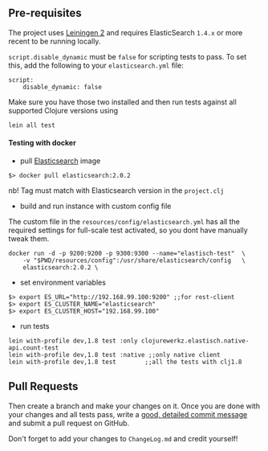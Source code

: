 ## Pre-requisites

The project uses [Leiningen 2](https://leiningen.org) and requires ElasticSearch `1.4.x` or more recent to be running
locally.

`script.disable_dynamic` must be `false` for scripting tests to pass. To set this, add the following to your `elasticsearch.yml` file:

    script:
        disable_dynamic: false

Make
sure you have those two installed and then run tests against all supported Clojure versions using

    lein all test


#### Testing with docker

* pull [Elasticsearch](https://hub.docker.com/_/elasticsearch/) image 

```
$> docker pull elasticsearch:2.0.2
```
nb! Tag must match with Elasticsearch version in the `project.clj`

* build and run instance with custom config file

The custom file in the `resources/config/elasticsearch.yml` has all the required settings for full-scale test activated, so you dont have
manually tweak them.

```
docker run -d -p 9200:9200 -p 9300:9300 --name="elastisch-test"  \
	-v "$PWD/resources/config":/usr/share/elasticsearch/config   \
	elasticsearch:2.0.2 \ 
```

* set environment variables

```
$> export ES_URL="http://192.168.99.100:9200" ;;for rest-client
$> export ES_CLUSTER_NAME="elasticsearch"
$> export ES_CLUSTER_HOST="192.168.99.100"
```

* run tests


```
lein with-profile dev,1.8 test :only clojurewerkz.elastisch.native-api.count-test
lein with-profile dev,1.8 test :native ;;only native client
lein with-profile dev,1.8 test 	      ;;all the tests with clj1.8
```

## Pull Requests

Then create a branch and make your changes on it. Once you are done with your changes and all
tests pass, write a [good, detailed commit message](http://tbaggery.com/2008/04/19/a-note-about-git-commit-messages.html) and submit a pull request on GitHub.

Don't forget to add your changes to `ChangeLog.md` and credit yourself!


